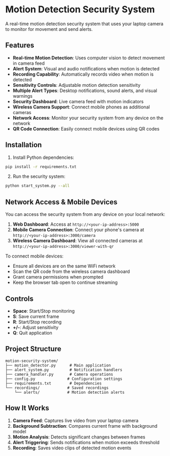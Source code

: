 # Motion Detection Security System

A real-time motion detection security system that uses your laptop camera to monitor for movement and send alerts.

## Features

- **Real-time Motion Detection**: Uses computer vision to detect movement in camera feed
- **Alert System**: Visual and audio notifications when motion is detected
- **Recording Capability**: Automatically records video when motion is detected
- **Sensitivity Controls**: Adjustable motion detection sensitivity
- **Multiple Alert Types**: Desktop notifications, sound alerts, and visual warnings
- **Security Dashboard**: Live camera feed with motion indicators
- **Wireless Camera Support**: Connect mobile phones as additional cameras
- **Network Access**: Monitor your security system from any device on the network
- **QR Code Connection**: Easily connect mobile devices using QR codes

## Installation

1. Install Python dependencies:
```bash
pip install -r requirements.txt
```

2. Run the security system:
```bash
python start_system.py --all
```

## Network Access & Mobile Devices

You can access the security system from any device on your local network:

1. **Web Dashboard**: Access at `http://<your-ip-address>:5000`
2. **Mobile Camera Connection**: Connect your phone's camera at `http://<your-ip-address>:3000/camera`
3. **Wireless Camera Dashboard**: View all connected cameras at `http://<your-ip-address>:3000/viewer-with-qr`

To connect mobile devices:
- Ensure all devices are on the same WiFi network
- Scan the QR code from the wireless camera dashboard
- Grant camera permissions when prompted
- Keep the browser tab open to continue streaming

## Controls

- **Space**: Start/Stop monitoring
- **S**: Save current frame
- **R**: Start/Stop recording
- **+/-**: Adjust sensitivity
- **Q**: Quit application

## Project Structure

```
motion-security-system/
├── motion_detector.py      # Main application
├── alert_system.py         # Notification handlers
├── camera_handler.py       # Camera operations
├── config.py              # Configuration settings
├── requirements.txt        # Dependencies
└── recordings/            # Saved recordings
    └── alerts/            # Motion detection alerts
```

## How It Works

1. **Camera Feed**: Captures live video from your laptop camera
2. **Background Subtraction**: Compares current frame with background model
3. **Motion Analysis**: Detects significant changes between frames
4. **Alert Triggering**: Sends notifications when motion exceeds threshold
5. **Recording**: Saves video clips of detected motion events
